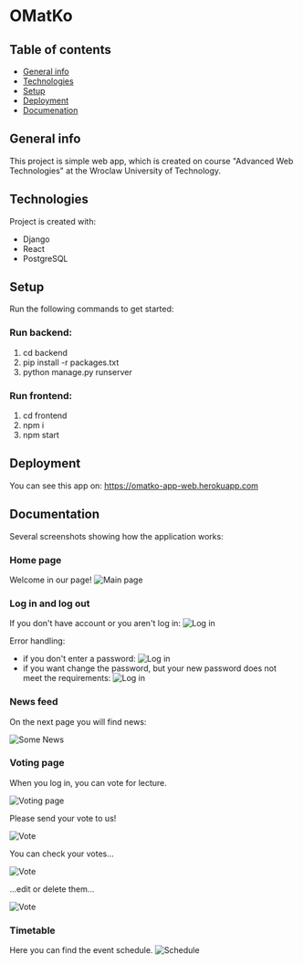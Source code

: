 # OMatKo

## Table of contents
* [General info](#general-info)
* [Technologies](#technologies)
* [Setup](#setup)
* [Deployment](#deploy)
* [Documenation](#doc)

## General info
This project is simple web app, which is created on course "Advanced Web Technologies" at the Wroclaw University of Technology.

## Technologies
Project is created with:
* Django
* React
* PostgreSQL

## Setup
Run the following commands to get started:

### Run backend:
1. cd backend
2. pip install -r packages.txt
3. python manage.py runserver

### Run frontend:
1. cd frontend
2. npm i
3. npm start

## Deployment
You can see this app on: https://omatko-app-web.herokuapp.com

## Documentation
Several screenshots showing how the application works:

### Home page
Welcome in our page!
![Main page](./images/main.PNG)

### Log in and log out
If you don't have account or you aren't log in:
![Log in](./images/log_in.PNG)

Error handling:

* if you don't enter a password:
![Log in](./images/error1.PNG)
* if you want change the password, but your new password does not meet the requirements:
![Log in](./images/error2.PNG)


### News feed
On the next page you will find news:

![Some News](./images/news.PNG)

### Voting page
When you log in, you can vote for lecture.

![Voting page](./images/voting_page.png)

Please send your vote to us!

![Vote](./images/vote.png)

You can check your votes...

![Vote](./images/voteList.png)

...edit or delete them...

![Vote](./images/editVote.png)

### Timetable
Here you can find the event schedule.
![Schedule](./images/timatable.PNG)
